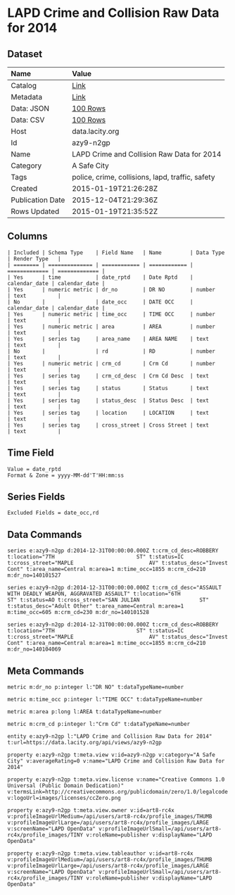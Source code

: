 # LAPD Crime and Collision Raw Data for 2014

## Dataset

| Name | Value |
| :--- | :---- |
| Catalog | [Link](https://catalog.data.gov/dataset/lapd-crime-and-collision-raw-data-for-2014) |
| Metadata | [Link](https://data.lacity.org/api/views/azy9-n2gp) |
| Data: JSON | [100 Rows](https://data.lacity.org/api/views/azy9-n2gp/rows.json?max_rows=100) |
| Data: CSV | [100 Rows](https://data.lacity.org/api/views/azy9-n2gp/rows.csv?max_rows=100) |
| Host | data.lacity.org |
| Id | azy9-n2gp |
| Name | LAPD Crime and Collision Raw Data for 2014 |
| Category | A Safe City |
| Tags | police, crime, collisions, lapd, traffic, safety |
| Created | 2015-01-19T21:26:28Z |
| Publication Date | 2015-12-04T21:29:36Z |
| Rows Updated | 2015-01-19T21:35:52Z |

## Columns

```ls
| Included | Schema Type    | Field Name   | Name         | Data Type     | Render Type   |
| ======== | ============== | ============ | ============ | ============= | ============= |
| Yes      | time           | date_rptd    | Date Rptd    | calendar_date | calendar_date |
| Yes      | numeric metric | dr_no        | DR NO        | number        | text          |
| No       |                | date_occ     | DATE OCC     | calendar_date | calendar_date |
| Yes      | numeric metric | time_occ     | TIME OCC     | number        | text          |
| Yes      | numeric metric | area         | AREA         | number        | text          |
| Yes      | series tag     | area_name    | AREA NAME    | text          | text          |
| No       |                | rd           | RD           | number        | text          |
| Yes      | numeric metric | crm_cd       | Crm Cd       | number        | text          |
| Yes      | series tag     | crm_cd_desc  | Crm Cd Desc  | text          | text          |
| Yes      | series tag     | status       | Status       | text          | text          |
| Yes      | series tag     | status_desc  | Status Desc  | text          | text          |
| Yes      | series tag     | location     | LOCATION     | text          | text          |
| Yes      | series tag     | cross_street | Cross Street | text          | text          |
```

## Time Field

```ls
Value = date_rptd
Format & Zone = yyyy-MM-dd'T'HH:mm:ss
```

## Series Fields

```ls
Excluded Fields = date_occ,rd
```

## Data Commands

```ls
series e:azy9-n2gp d:2014-12-31T00:00:00.000Z t:crm_cd_desc=ROBBERY t:location="7TH                          ST" t:status=IC t:cross_street="MAPLE                        AV" t:status_desc="Invest Cont" t:area_name=Central m:area=1 m:time_occ=1855 m:crm_cd=210 m:dr_no=140101527

series e:azy9-n2gp d:2014-12-31T00:00:00.000Z t:crm_cd_desc="ASSAULT WITH DEADLY WEAPON, AGGRAVATED ASSAULT" t:location="6TH                          ST" t:status=AO t:cross_street="SAN JULIAN                   ST" t:status_desc="Adult Other" t:area_name=Central m:area=1 m:time_occ=605 m:crm_cd=230 m:dr_no=140101528

series e:azy9-n2gp d:2014-12-31T00:00:00.000Z t:crm_cd_desc=ROBBERY t:location="7TH                          ST" t:status=IC t:cross_street="MAPLE                        AV" t:status_desc="Invest Cont" t:area_name=Central m:area=1 m:time_occ=1855 m:crm_cd=210 m:dr_no=140104069
```

## Meta Commands

```ls
metric m:dr_no p:integer l:"DR NO" t:dataTypeName=number

metric m:time_occ p:integer l:"TIME OCC" t:dataTypeName=number

metric m:area p:long l:AREA t:dataTypeName=number

metric m:crm_cd p:integer l:"Crm Cd" t:dataTypeName=number

entity e:azy9-n2gp l:"LAPD Crime and Collision Raw Data for 2014" t:url=https://data.lacity.org/api/views/azy9-n2gp

property e:azy9-n2gp t:meta.view v:id=azy9-n2gp v:category="A Safe City" v:averageRating=0 v:name="LAPD Crime and Collision Raw Data for 2014"

property e:azy9-n2gp t:meta.view.license v:name="Creative Commons 1.0 Universal (Public Domain Dedication)" v:termsLink=http://creativecommons.org/publicdomain/zero/1.0/legalcode v:logoUrl=images/licenses/ccZero.png

property e:azy9-n2gp t:meta.view.owner v:id=art8-rc4x v:profileImageUrlMedium=/api/users/art8-rc4x/profile_images/THUMB v:profileImageUrlLarge=/api/users/art8-rc4x/profile_images/LARGE v:screenName="LAPD OpenData" v:profileImageUrlSmall=/api/users/art8-rc4x/profile_images/TINY v:roleName=publisher v:displayName="LAPD OpenData"

property e:azy9-n2gp t:meta.view.tableauthor v:id=art8-rc4x v:profileImageUrlMedium=/api/users/art8-rc4x/profile_images/THUMB v:profileImageUrlLarge=/api/users/art8-rc4x/profile_images/LARGE v:screenName="LAPD OpenData" v:profileImageUrlSmall=/api/users/art8-rc4x/profile_images/TINY v:roleName=publisher v:displayName="LAPD OpenData"
```